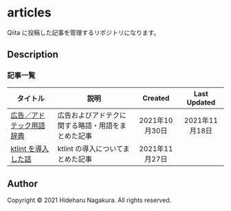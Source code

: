 # articles

Qiita に投稿した記事を管理するリポジトリになります。

## Description

### 記事一覧

| タイトル | 説明 | Created | Last Updated |
| --- | --- | :---: | :---: | 
| [広告／アドテック用語辞典](https://qiita.com/ngkr327/items/95ad713f811710185f44) | 広告およびアドテクに関する略語・用語をまとめた記事 | 2021年10月30日 | 2021年11月18日 |
| [ktlint を導入した話](https://qiita.com/ngkr327/items/fcc2b3dc4e388abcfef3) | ktlint の導入についてまとめた記事 | 2021年11月27日 |  |

## Author

Copyright © 2021 Hideharu Nagakura. All rights reserved.
